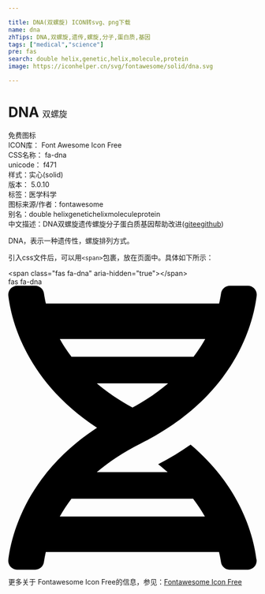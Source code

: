 ```yaml
---

title: DNA(双螺旋) ICON转svg、png下载
name: dna
zhTips: DNA,双螺旋,遗传,螺旋,分子,蛋白质,基因
tags: ["medical","science"]
pre: fas
search: double helix,genetic,helix,molecule,protein
image: https://iconhelper.cn/svg/fontawesome/solid/dna.svg

---
```


# DNA  <small style="font-size: 60%;font-weight: 100">双螺旋</small>


<div class="detail-page">
<p>
<span><span class="badge-success badge">免费图标</span> </span>
<br/>
<span>
ICON库：
<span class="badge-secondary badge">Font Awesome Icon Free</span> 
</span>
<br/>
<span>
CSS名称：
<span class="badge-secondary badge">fa-dna</span> 
</span>
<br/>
<span>
unicode：
<span class="badge-secondary badge">f471</span> 
<copy-btn content='f471' btn-title=""></copy-btn>
<copy-btn :content='String.fromCodePoint(parseInt("f471", 16))' btn-title="复制U"></copy-btn>
</span><br/><span>样式：<span class="badge-light badge">实心(solid)</span></span>
<br/>
<span>
版本：
<span class="badge-secondary badge">5.0.10</span> 
</span><br/><span>标签：<span class="badge-light badge"><router-link to="/tags/medical.html">医学</router-link></span><span class="badge-light badge"><router-link to="/tags/science.html">科学</router-link></span></span>
<br/>
<span>图标来源/作者：<span class="badge-light badge">fontawesome</span></span> 
<br/>
<span>别名：<span class="badge-light badge">double helix</span><span class="badge-light badge">genetic</span><span class="badge-light badge">helix</span><span class="badge-light badge">molecule</span><span class="badge-light badge">protein</span></span><br/><span class="zh-detail">中文描述：<span class="badge-primary badge">DNA</span><span class="badge-primary badge">双螺旋</span><span class="badge-primary badge">遗传</span><span class="badge-primary badge">螺旋</span><span class="badge-primary badge">分子</span><span class="badge-primary badge">蛋白质</span><span class="badge-primary badge">基因</span><span class="help-link"><span>帮助改进</span>(<a href="https://gitee.com/liuwave/icon-helper/edit/master/json/fontawesome/solid/dna.json" target="_blank" rel="noopener noreferrer">gitee</a><a href="https://github.com/liuwave/icon-helper/edit/master/json/fontawesome/solid/dna.json" target="_blank" rel="noopener noreferrer">github</a></span>)</span><br/>
</p>
</div><div class="description description alert alert-light">DNA，表示一种遗传性，螺旋排列方式。</div>
<div class="alert alert-dark">
  <i class="fas fa-dna fa-xs"></i>
  <i class="fas fa-dna fa-sm"></i>
  <i class="fas fa-dna fa-lg"></i>
  <i class="fas fa-dna fa-2x"></i>
  <i class="fas fa-dna fa-3x"></i>
  <i class="fas fa-dna fa-5x"></i>
  <i class="fas fa-dna fa-7x"></i>
</div>
<div>
  <p>引入css文件后，可以用<code>&lt;span&gt;</code>包裹，放在页面中。具体如下所示：    
  </p>
  <div class="alert alert-primary" style="font-size: 14px">
    &lt;span class="fas fa-dna" aria-hidden="true"&gt;&lt;/span&gt;
    <copy-btn content='<span class="fas fa-dna" aria-hidden="true"></span>'></copy-btn>
  </div>
  <div class="alert alert-secondary">
    <i class="fas fa-dna"
    style="font-size: 24px"
    aria-hidden="true"></i> fas fa-dna
    <copy-btn content="fas fa-dna" btn-title="复制图标名称"></copy-btn>
  </div>
</div>
<div id="svg" class="svg-wrap">
<svg xmlns="http://www.w3.org/2000/svg" viewBox="0 0 448 512"><path d="M.1 494.1c-1.1 9.5 6.3 17.8 15.9 17.8l32.3.1c8.1 0 14.9-5.9 16-13.9.7-4.9 1.8-11.1 3.4-18.1H380c1.6 6.9 2.9 13.2 3.5 18.1 1.1 8 7.9 14 16 13.9l32.3-.1c9.6 0 17.1-8.3 15.9-17.8-4.6-37.9-25.6-129-118.9-207.7-17.6 12.4-37.1 24.2-58.5 35.4 6.2 4.6 11.4 9.4 17 14.2H159.7c21.3-18.1 47-35.6 78.7-51.4C410.5 199.1 442.1 65.8 447.9 17.9 449 8.4 441.6.1 432 .1L399.6 0c-8.1 0-14.9 5.9-16 13.9-.7 4.9-1.8 11.1-3.4 18.1H67.8c-1.6-7-2.7-13.1-3.4-18.1-1.1-8-7.9-14-16-13.9L16.1.1C6.5.1-1 8.4.1 17.9 5.3 60.8 31.4 171.8 160 256 31.5 340.2 5.3 451.2.1 494.1zM224 219.6c-25.1-13.7-46.4-28.4-64.3-43.6h128.5c-17.8 15.2-39.1 30-64.2 43.6zM355.1 96c-5.8 10.4-12.8 21.1-21 32H114c-8.3-10.9-15.3-21.6-21-32h262.1zM92.9 416c5.8-10.4 12.8-21.1 21-32h219.4c8.3 10.9 15.4 21.6 21.2 32H92.9z"/></svg>
</div>
<detail full-name='fa-dna'></detail>

<Vssue title="关于“DNA”的评论" />
    
<div><p>更多关于  Fontawesome Icon Free的信息，参见：<a target="_blank" href="https://iconhelper.cn/fontawesome.html">Fontawesome Icon Free</a>
</p></div>
